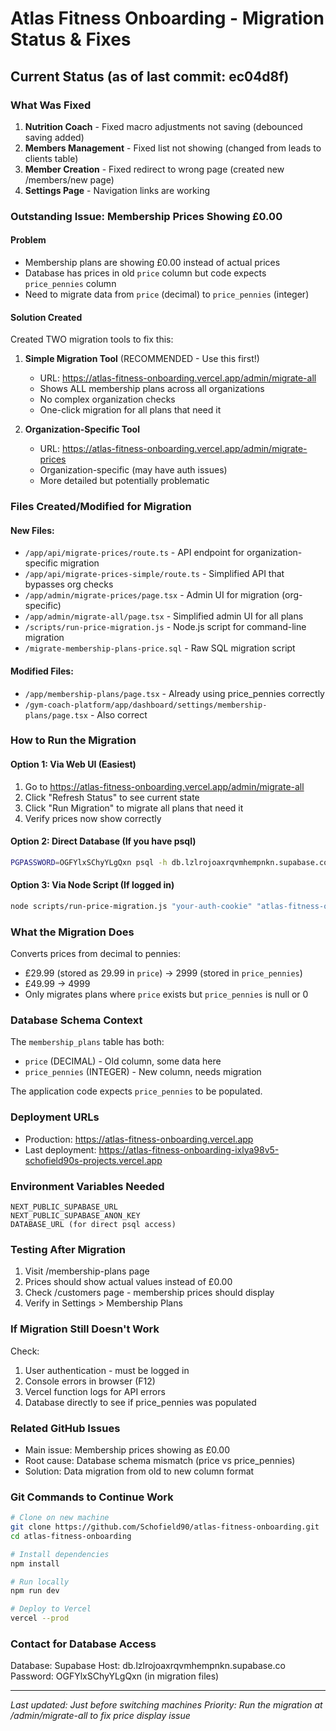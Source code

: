 # Atlas Fitness Onboarding - Migration Status & Fixes

## Current Status (as of last commit: ec04d8f)

### What Was Fixed
1. **Nutrition Coach** - Fixed macro adjustments not saving (debounced saving added)
2. **Members Management** - Fixed list not showing (changed from leads to clients table)
3. **Member Creation** - Fixed redirect to wrong page (created new /members/new page)
4. **Settings Page** - Navigation links are working

### Outstanding Issue: Membership Prices Showing £0.00

#### Problem
- Membership plans are showing £0.00 instead of actual prices
- Database has prices in old `price` column but code expects `price_pennies` column
- Need to migrate data from `price` (decimal) to `price_pennies` (integer)

#### Solution Created
Created TWO migration tools to fix this:

1. **Simple Migration Tool** (RECOMMENDED - Use this first!)
   - URL: https://atlas-fitness-onboarding.vercel.app/admin/migrate-all
   - Shows ALL membership plans across all organizations
   - No complex organization checks
   - One-click migration for all plans that need it
   
2. **Organization-Specific Tool**
   - URL: https://atlas-fitness-onboarding.vercel.app/admin/migrate-prices
   - Organization-specific (may have auth issues)
   - More detailed but potentially problematic

### Files Created/Modified for Migration

#### New Files:
- `/app/api/migrate-prices/route.ts` - API endpoint for organization-specific migration
- `/app/api/migrate-prices-simple/route.ts` - Simplified API that bypasses org checks
- `/app/admin/migrate-prices/page.tsx` - Admin UI for migration (org-specific)
- `/app/admin/migrate-all/page.tsx` - Simplified admin UI for all plans
- `/scripts/run-price-migration.js` - Node.js script for command-line migration
- `/migrate-membership-plans-price.sql` - Raw SQL migration script

#### Modified Files:
- `/app/membership-plans/page.tsx` - Already using price_pennies correctly
- `/gym-coach-platform/app/dashboard/settings/membership-plans/page.tsx` - Also correct

### How to Run the Migration

#### Option 1: Via Web UI (Easiest)
1. Go to https://atlas-fitness-onboarding.vercel.app/admin/migrate-all
2. Click "Refresh Status" to see current state
3. Click "Run Migration" to migrate all plans that need it
4. Verify prices now show correctly

#### Option 2: Direct Database (If you have psql)
```bash
PGPASSWORD=OGFYlxSChyYLgQxn psql -h db.lzlrojoaxrqvmhempnkn.supabase.co -U postgres -d postgres -f migrate-membership-plans-price.sql
```

#### Option 3: Via Node Script (If logged in)
```bash
node scripts/run-price-migration.js "your-auth-cookie" "atlas-fitness-onboarding.vercel.app"
```

### What the Migration Does
Converts prices from decimal to pennies:
- £29.99 (stored as 29.99 in `price`) → 2999 (stored in `price_pennies`)
- £49.99 → 4999
- Only migrates plans where `price` exists but `price_pennies` is null or 0

### Database Schema Context
The `membership_plans` table has both:
- `price` (DECIMAL) - Old column, some data here
- `price_pennies` (INTEGER) - New column, needs migration

The application code expects `price_pennies` to be populated.

### Deployment URLs
- Production: https://atlas-fitness-onboarding.vercel.app
- Last deployment: https://atlas-fitness-onboarding-ixlya98v5-schofield90s-projects.vercel.app

### Environment Variables Needed
```
NEXT_PUBLIC_SUPABASE_URL
NEXT_PUBLIC_SUPABASE_ANON_KEY
DATABASE_URL (for direct psql access)
```

### Testing After Migration
1. Visit /membership-plans page
2. Prices should show actual values instead of £0.00
3. Check /customers page - membership prices should display
4. Verify in Settings > Membership Plans

### If Migration Still Doesn't Work
Check:
1. User authentication - must be logged in
2. Console errors in browser (F12)
3. Vercel function logs for API errors
4. Database directly to see if price_pennies was populated

### Related GitHub Issues
- Main issue: Membership prices showing as £0.00
- Root cause: Database schema mismatch (price vs price_pennies)
- Solution: Data migration from old to new column format

### Git Commands to Continue Work
```bash
# Clone on new machine
git clone https://github.com/Schofield90/atlas-fitness-onboarding.git
cd atlas-fitness-onboarding

# Install dependencies
npm install

# Run locally
npm run dev

# Deploy to Vercel
vercel --prod
```

### Contact for Database Access
Database: Supabase
Host: db.lzlrojoaxrqvmhempnkn.supabase.co
Password: OGFYlxSChyYLgQxn (in migration files)

---
*Last updated: Just before switching machines*
*Priority: Run the migration at /admin/migrate-all to fix price display issue*